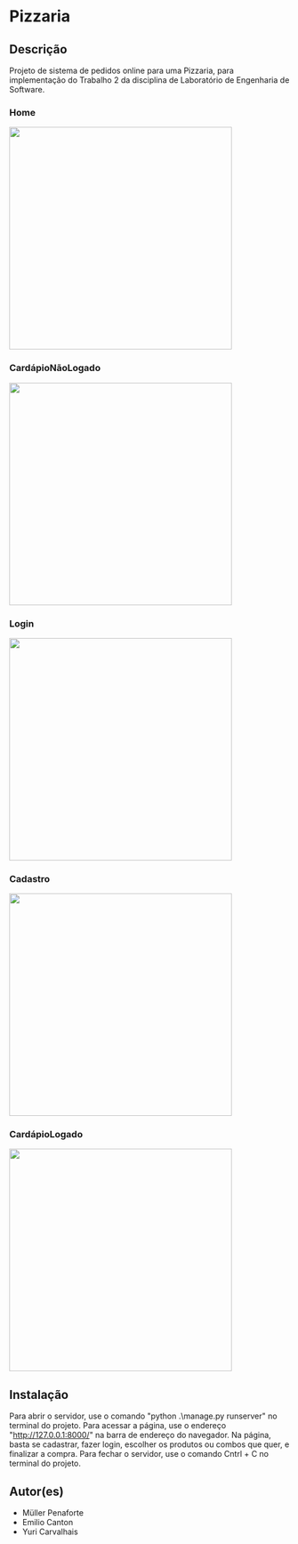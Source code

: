 # Pizzaria

## Descrição

Projeto de sistema de pedidos online para uma Pizzaria, para implementação do Trabalho 2 da disciplina de Laboratório de Engenharia de Software.




### Home
<img src="https://github.com/MullerPenaforte/pizzaria/assets/129807601/d8effe62-d04e-459d-bc65-af9cf5ded098" width="400">

### CardápioNãoLogado
<img src="https://github.com/MullerPenaforte/pizzaria/assets/129807601/68cd409e-0bf6-4c28-a495-8d2f154bc5ad" width="400">

### Login
<img src="https://github.com/MullerPenaforte/pizzaria/assets/129807601/17c23472-6c62-44d4-a3c0-cff5bb462764" width="400">

### Cadastro
<img src="https://github.com/MullerPenaforte/pizzaria/assets/129807601/4b07aaf9-0545-4cad-8e56-d890c69fbf87" width="400">

### CardápioLogado
<img src="https://github.com/MullerPenaforte/pizzaria/assets/129807601/3056538a-fc55-4ccb-b9ff-445a53ac8d78" width="400">


## Instalação

Para abrir o servidor, use o comando "python .\manage.py runserver" no terminal do projeto.
Para acessar a página, use o endereço "http://127.0.0.1:8000/" na barra de endereço do navegador.
Na página, basta se cadastrar, fazer login, escolher os produtos ou combos que quer, e finalizar a compra.
Para fechar o servidor, use o comando Cntrl + C no terminal do projeto.

## Autor(es)

- Müller Penaforte
- Emilio Canton
- Yuri Carvalhais
